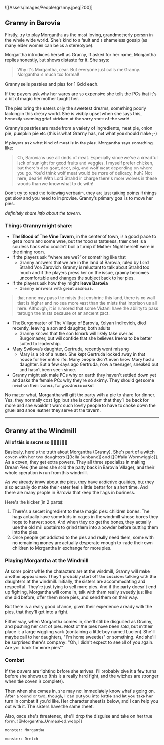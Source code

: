 ![[Assets/Images/People/granny.jpeg|200]]

## Granny in Barovia
Firstly, try to play Morgantha as the most loving, grandmotherly person in the whole wide world. She's kind to a fault and a shameless gossip (as many elder women can be as a stereotype).

Morgantha introduces herself as Granny, If asked for her name, Morgantha replies honestly, but shows distaste for it. She says:
>Why it's Morgantha, dear. But everyone just calls me Granny. Morgantha is much too formal!

Granny sells pastries and pies for 1 Gold each.

If the players ask why her wares are so expensive she tells the PCs that it's a bit of magic her mother taught her.

The pies bring the eaters only the sweetest dreams, something poorly lacking in this dreary world. She is visibly upset when she says this, honestly seeming grief stricken at the sorry state of the world.

Granny's pastries are made from a variety of ingredients, meat pie, onion pie, pumpkin pie etc (this is what Granny has, not what you should make ;-)

If players ask what kind of meat is in the pies. Morgantha says something like:
>Oh, Barovians use all kinds of meat. Especially since we've a dreadful lack of sunlight for good fruits and veggies. I myself prefer chicken, but there's also goat, deer, pig, and wolf meat depending on where you go. You'd think wolf meat would be more of delicacy, huh? Not here, dearie! With Lord Strahd in charge there's more wolves in these woods than we know what to do with!

Don’t try to read the following verbatim, they are just talking points if things get slow and you need to improvise. Granny’s primary goal is to move her pies.

*definitely share info about the tavern*.

### Things Granny might share:

- __The Blood of The Vine Tavern__, in the center of town, is a good place to get a room and some wine, but the food is tasteless, their chef is a soulless hack who couldn’t boil a turnip if Mother Night herself were in the dining room.
- If the players ask “where are we?” or something like that
	- Granny answers that we are in the land of Barovia, ruled by Lord Strahd Von Zarovich. Granny is reluctant to talk about Strahd too much and if the players press her on the issue, granny becomes uncomfortable and changes the subject back to her pies.
- If the players ask how they might **leave Barovia**
	- Granny answers with great sadness:

> that none may pass the mists that enshrine this land, there is no wall that is higher and no sea more vast than the mists that imprison us all here. Although, it is rumored that some Vistani have the ability to pass through the mists because of an ancient pact.

- The Burgomaster of The Village of Barovia, Kolyan Indirovich, died recently, leaving a son and daughter, both adults
	- Granny knows that the son Ismark will likely take over as Burgomaster, but will confide that she believes Ireena to be better suited to leadership.
- Mary Swilova's daughter, Gertruda, recently went missing
    - Mary is a bit of a nutter. She kept Gertruda locked away in that house for her entire life. Many people didn’t even know Mary had a daughter. But a few days ago Gertruda, now a teenager, sneaked out and hasn’t been seen since.
- Granny might ask male PCs why on earth they haven't settled down yet and asks the female PCs why they're so skinny. They should get some meat on their bones, for goodness sake!

No matter what, Morgantha will gift the party with a pie to share for dinner. Yes, they normally cost 1gp, but she is confident that they’ll be back for more and she wouldn’t want such lovely people to have to choke down the gruel and shoe leather they serve at the tavern.

----

## Granny at the Windmill
**All of this is secret so** 🤫🤫🤫🤫🤫🤫

Basically, here's the truth about Morgantha (Granny). She's part of a witch coven with her two daughters [[Bella Sunbane]] and [[Offalia Wormwiggle]]. As a coven, they get extra powers. They all three specialize in making Dream Pies (the ones she sold the party back in Barovia Village), and their whole operation is run from this windmill.

As we already know about the pies, they have addictive qualities, but they also actually do make their eater feel a little better for a short time. And there are many people in Barovia that keep the hags in business.

Here's the kicker (in 2 parts):
1. There's a secret ingredient to these magic pies: children bones. The hags actually have some kids in cages in the windmill whose bones they hope to harvest soon. And when they do get the bones, they actually use the old mill upstairs to grind them into a powder before putting them into the pies.
2. Once people get addicted to the pies and really need them, some with no remaining money are actually desperate enough to trade their own children to Morgantha in exchange for more pies.

### Playing Morgantha at the Windmill
At some point while the characters are at the windmill, Granny will make another appearance. They'll probably start off the sessions talking with the daughters at the windmill. Initially, the sisters are accommodating and respectful. They're just tying to sell more pies. And if the party doesn't end up fighting, Morgantha will come in, talk with them really sweetly just like she did before, offer them more pies, and send them on their way.

But there is a really good chance, given their experience already with the pies, that they'll get into a fight.

Either way, when Morgantha comes in, she'll still be disguised as Granny, and pushing her cart of pies. Most of the pies have been sold, but in their place is a large wiggling sack (containing a little boy named Lucien). She'll maybe call to her daughters, "I'm home sweeties" or something. And she'll be surprised there's company: "Oh, I didn't expect to see all of you again. Are you back for more pies?"

### Combat
If the players are fighting before she arrives, I'll probably give it a few turns before she shows up (this is a really hard fight, and the witches are stronger when the coven is complete).

Then when she comes in, she may not immediately know what's going on. After a round or two, though, I can put you into battle and let you take her turn in combat if you'd like. Her character sheet is below, and I can help you out with it. The sisters have the same sheet.

Also, once she's threatened, she'll drop the disguise and take on her true form:
![[Morgantha_Unmasked.webp]]


```statblock
monster: Morgantha
```

```statblock
monster: Dretch
```
```dataviewjs
```
